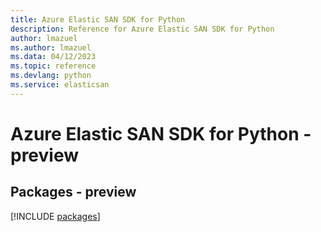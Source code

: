 ```yaml
---
title: Azure Elastic SAN SDK for Python
description: Reference for Azure Elastic SAN SDK for Python
author: lmazuel
ms.author: lmazuel
ms.data: 04/12/2023
ms.topic: reference
ms.devlang: python
ms.service: elasticsan
---
```

# Azure Elastic SAN SDK for Python - preview
## Packages - preview
[!INCLUDE [packages](elastic-san-index.md)]